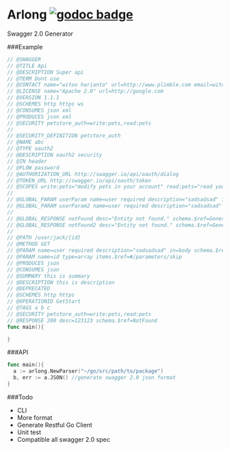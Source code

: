 Arlong [![godoc badge](http://godoc.org/github.com/plimble/arlong?status.png)](http://godoc.org/github.com/plimble/arlong)
========

Swagger 2.0 Generator

###Example
```go
// @SWAGGER
// @TITLE Api
// @DESCRIPTION Super api
// @TERM Dont use
// @CONTACT name="witoo harianto" url=http://www.plimble.com email=witooh@gmail.com
// @LICENSE name="Apache 2.0" url=http://google.com
// @VERSION 1.1.1
// @SCHEMES http https ws
// @CONSUMES json xml
// @PRODUCES json xml
// @SECURITY petstore_auth=write:pets,read:pets
//
// @SECURITY_DEFINITION petstore_auth
// @NAME abc
// @TYPE oauth2
// @DESCRIPTION oauth2 security
// @IN header
// @FLOW password
// @AUTHORIZATION_URL http://swagger.io/api/oauth/dialog
// @TOKEN_URL http://swagger.io/api/oauth/token
// @SCOPES write:pets="modify pets in your account" read:pets="read your pets"
//
// @GLOBAL_PARAM userParam name=user required description="sadsadsad" in=body schema.$ref=Parameter
// @GLOBAL_PARAM userParam2 name=user required description="sadsadsad" in=body schema.$ref=Parameter
//
// @GLOBAL_RESPONSE notFound desc="Entity not found." schema.$ref=GeneralError
// @GLOBAL_RESPONSE notFound2 desc="Entity not found." schema.$ref=GeneralError
//
// @PATH /user/jack/{id}
// @METHOD GET
// @PARAM name=user required description="sadsadsad" in=body schema.$ref=Parameter
// @PARAM name=id type=array items.$ref=#/parameters/skip
// @PRODUCES json
// @CONSUMES json
// @SUMMARY this is summary
// @DESCRIPTION this is description
// @DEPRECATED
// @SCHEMES http https
// @OPERATIONID GetStart
// @TAGS a b c
// @SECURITY petstore_auth=write:pets,read:pets
// @RESPONSE 200 desc=123123 schema.$ref=NotFound
func main(){

}
```

###API
```go
func main(){
  a := arlong.NewParser("~/go/src/path/to/package")
  b, err := a.JSON() //generate swagger 2.0 json format
}
```

###Todo
 - CLI
 - More format
 - Generate Restful Go Client
 - Unit test
 - Compatible all swagger 2.0 spec

